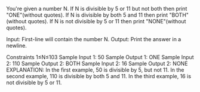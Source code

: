 You're given a number N. If N is divisible by 5 or 11 but not both then print "ONE"(without quotes). If N is divisible by both 5 and 11 then print "BOTH"(without quotes). If N is not divisible by 5 or 11 then print "NONE"(without quotes).

Input:
First-line will contain the number N.
Output:
Print the answer in a newline.

Constraints
1≤N≤103
Sample Input 1:
50
Sample Output 1:
ONE
Sample Input 2:
110
Sample Output 2:
BOTH
Sample Input 2:
16
Sample Output 2:
NONE
EXPLANATION:
In the first example, 50 is divisible by 5, but not 11.
In the second example, 110 is divisible by both 5 and 11.
In the third example, 16 is not divisible by 5 or 11.
